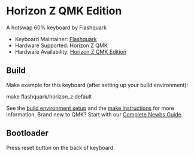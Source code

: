 # Horizon Z QMK Edition

A hotswap 60% keyboard by Flashquark 

* Keyboard Maintainer: [Flashquark](https://flashquark.com)
* Hardware Supported: Horizon Z QMK
* Hardware Availability: [Horizon Z QMK Edition](https://flashquark.com/product/flashquark-horizon-z-qmk-edition-custom-kit/)


## Build

Make example for this keyboard (after setting up your build environment):

   make flashquark/horizon_z:default

See the [build environment setup](https://docs.qmk.fm/#/getting_started_build_tools) and the [make instructions](https://docs.qmk.fm/#/getting_started_make_guide) for more information. Brand new to QMK? Start with our [Complete Newbs Guide](https://docs.qmk.fm/#/newbs).

## Bootloader

Press reset button on the back of keyboard.